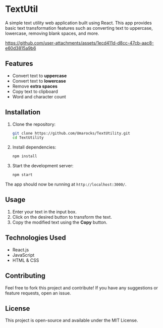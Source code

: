 # TextUtil 

A simple text utility web application built using React. This app provides basic text transformation features such as converting text to uppercase, lowercase, removing blank spaces, and more.


https://github.com/user-attachments/assets/1ecd411d-d8cc-47cb-aac8-e60d3815a9b6


## Features
- Convert text to **uppercase**
- Convert text to **lowercase**
- Remove **extra spaces**
- Copy text to clipboard
- Word and character count

## Installation

1. Clone the repository:
   ```sh
   git clone https://github.com/Umarocks/TextUtility.git
   cd TextUtility
   ```

2. Install dependencies:
   ```sh
   npm install
   ```

3. Start the development server:
   ```sh
   npm start
   ```

The app should now be running at `http://localhost:3000/`.

## Usage
1. Enter your text in the input box.
2. Click on the desired button to transform the text.
3. Copy the modified text using the **Copy** button.

## Technologies Used
- React.js
- JavaScript
- HTML & CSS

## Contributing
Feel free to fork this project and contribute! If you have any suggestions or feature requests, open an issue.

## License
This project is open-source and available under the MIT License.

